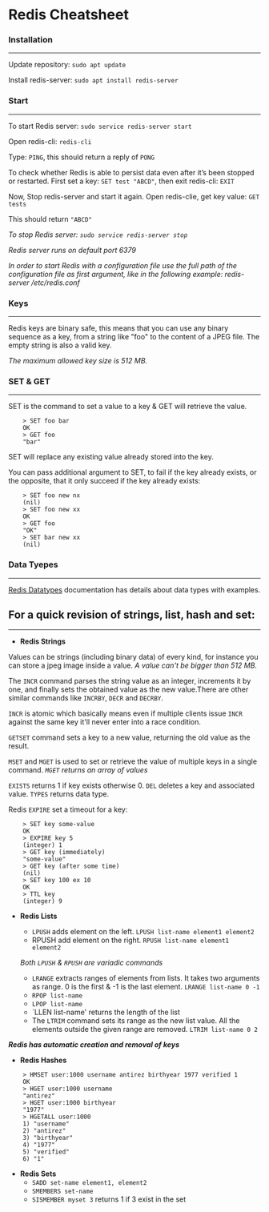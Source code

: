 # **Redis Cheatsheet**

### **Installation**
---
Update repository: `sudo apt update`

Install redis-server: `sudo apt install redis-server`

### **Start**
---
To start Redis server: `sudo service redis-server start`

Open redis-cli: `redis-cli`

Type: `PING`, this should return a reply of `PONG`

To check whether Redis is able to persist data even after it’s been stopped or restarted. First
set a key: `SET test "ABCD"`, then exit redis-cli: `EXIT` 

Now, Stop redis-server and start it again. Open redis-clie, get key value: `GET tests`

This should return `"ABCD"`

*To stop Redis server: `sudo service redis-server stop`*

*Redis server runs on default port 6379*

*In order to start Redis with a configuration file use the full path of the configuration file as first argument, like in the following example: redis-server /etc/redis.conf*

### **Keys**
---
Redis keys are binary safe, this means that you can use any binary sequence as a key, from a string like "foo" to the content of a JPEG file. The empty string is also a valid key.

*The maximum allowed key size is 512 MB.*

### **SET & GET**
---
SET is the command to set a value to a key & GET will retrieve the value.
```
    > SET foo bar
    OK
    > GET foo
    "bar"
```
SET will replace any existing value already stored into the key.

You can pass additional argument to SET, to fail if the key already exists, or the opposite, that it only succeed if the key already exists:
```
    > SET foo new nx
    (nil)
    > SET foo new xx
    OK
    > GET foo
    "OK"
    > SET bar new xx
    (nil)
```

### **Data Tyepes**
---
[Redis Datatypes](https://redis.io/topics/data-types-intro) documentation has details about data types with examples.

## For a quick revision of strings, list, hash and set:
---

* **Redis Strings**

Values can be strings (including binary data) of every kind, for instance you can store a jpeg image inside a value. *A value can't be bigger than 512 MB.*

The `INCR` command parses the string value as an integer, increments it by one, and finally sets the obtained value as the new value.There are other similar commands like `INCRBY`, `DECR` and `DECRBY`.

`INCR` is atomic which basically means even if multiple clients issue `INCR` against the same key it'll never enter into a race condition.

`GETSET` command sets a key to a new value, returning the old value as the result.

`MSET` and `MGET` is used to set or retrieve the value of multiple keys in a single command.
*`MGET` returns an array of values*

`EXISTS` returns 1 if key exists otherwise 0. `DEL` deletes a key and associated value.
`TYPES` returns data type.

Redis `EXPIRE` set a timeout for a key:
```
    > SET key some-value
    OK
    > EXPIRE key 5
    (integer) 1
    > GET key (immediately)
    "some-value"
    > GET key (after some time)
    (nil)
    > SET key 100 ex 10
    OK
    > TTL key
    (integer) 9
```
* **Redis Lists**
    * `LPUSH` adds element on the left. `LPUSH list-name element1 element2`
    * RPUSH add element on the right. `RPUSH list-name element1 element2`
    
    *Both `LPUSH` & `RPUSH` are variadic commands*
    * `LRANGE` extracts ranges of elements from lists. It takes two arguments as range. 0 is the first & -1 is the last element. `LRANGE list-name 0 -1`
    * `RPOP list-name`
    * `LPOP list-name`
    * `LLEN list-name' returns the length of the list
    * The `LTRIM` command sets its range as the new list value. All the elements outside the given range are removed. `LTRIM list-name 0 2`

***Redis has automatic creation and removal of keys***

* **Redis Hashes**
```
    > HMSET user:1000 username antirez birthyear 1977 verified 1
    OK
    > HGET user:1000 username
    "antirez"
    > HGET user:1000 birthyear
    "1977"
    > HGETALL user:1000
    1) "username"
    2) "antirez"
    3) "birthyear"
    4) "1977"
    5) "verified"
    6) "1"
```
* **Redis Sets**
    * `SADD set-name element1, element2`
    * `SMEMBERS set-name`
    * `SISMEMBER myset 3` returns 1 if 3 exist in the set